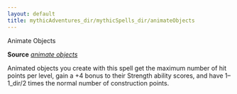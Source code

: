 ```yaml
---
layout: default
title: mythicAdventures_dir/mythicSpells_dir/animateObjects
---
```

Animate Objects

**Source** [_animate objects_](../../spells_dir/animateObjects#_animate-objects)

Animated objects you create with this spell get the maximum number of hit points per level, gain a +4 bonus to their Strength ability scores, and have 1–1_dir/2 times the normal number of construction points.

